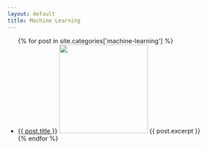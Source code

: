 ```yaml
---
layout: default
title: Machine Learning
---
```


<ul>
{% for post in site.categories['machine-learning'] %}
	<li>
		<a href="{{ post.url }}">{{ post.title }}</a>
        <img src="{{ post.image }}" width="200" >
        {{ post.excerpt }}
	</li>
{% endfor %}
</ul>